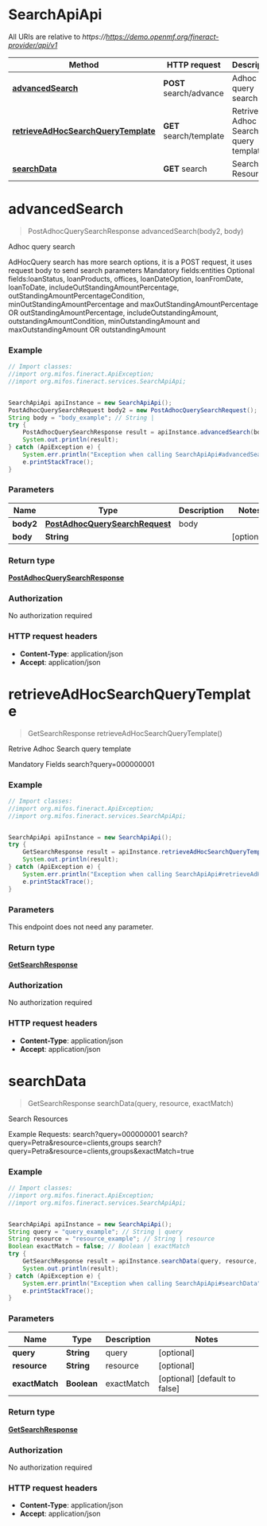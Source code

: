 # SearchApiApi

All URIs are relative to *https://https://demo.openmf.org/fineract-provider/api/v1*

Method | HTTP request | Description
------------- | ------------- | -------------
[**advancedSearch**](SearchApiApi.md#advancedSearch) | **POST** search/advance | Adhoc query search
[**retrieveAdHocSearchQueryTemplate**](SearchApiApi.md#retrieveAdHocSearchQueryTemplate) | **GET** search/template | Retrive Adhoc Search query template
[**searchData**](SearchApiApi.md#searchData) | **GET** search | Search Resources


<a name="advancedSearch"></a>
# **advancedSearch**
> PostAdhocQuerySearchResponse advancedSearch(body2, body)

Adhoc query search

AdHocQuery search has more search options, it is a POST request, it uses request body to send search parameters   Mandatory fields:entities  Optional fields:loanStatus, loanProducts, offices, loanDateOption, loanFromDate, loanToDate,  includeOutStandingAmountPercentage, outStandingAmountPercentageCondition,  minOutStandingAmountPercentage and maxOutStandingAmountPercentage OR outStandingAmountPercentage,  includeOutstandingAmount, outstandingAmountCondition,  minOutstandingAmount and maxOutstandingAmount OR outstandingAmount

### Example
```java
// Import classes:
//import org.mifos.fineract.ApiException;
//import org.mifos.fineract.services.SearchApiApi;


SearchApiApi apiInstance = new SearchApiApi();
PostAdhocQuerySearchRequest body2 = new PostAdhocQuerySearchRequest(); // PostAdhocQuerySearchRequest | body
String body = "body_example"; // String | 
try {
    PostAdhocQuerySearchResponse result = apiInstance.advancedSearch(body2, body);
    System.out.println(result);
} catch (ApiException e) {
    System.err.println("Exception when calling SearchApiApi#advancedSearch");
    e.printStackTrace();
}
```

### Parameters

Name | Type | Description  | Notes
------------- | ------------- | ------------- | -------------
 **body2** | [**PostAdhocQuerySearchRequest**](PostAdhocQuerySearchRequest.md)| body |
 **body** | **String**|  | [optional]

### Return type

[**PostAdhocQuerySearchResponse**](PostAdhocQuerySearchResponse.md)

### Authorization

No authorization required

### HTTP request headers

 - **Content-Type**: application/json
 - **Accept**: application/json

<a name="retrieveAdHocSearchQueryTemplate"></a>
# **retrieveAdHocSearchQueryTemplate**
> GetSearchResponse retrieveAdHocSearchQueryTemplate()

Retrive Adhoc Search query template

Mandatory Fields  search?query&#x3D;000000001 

### Example
```java
// Import classes:
//import org.mifos.fineract.ApiException;
//import org.mifos.fineract.services.SearchApiApi;


SearchApiApi apiInstance = new SearchApiApi();
try {
    GetSearchResponse result = apiInstance.retrieveAdHocSearchQueryTemplate();
    System.out.println(result);
} catch (ApiException e) {
    System.err.println("Exception when calling SearchApiApi#retrieveAdHocSearchQueryTemplate");
    e.printStackTrace();
}
```

### Parameters
This endpoint does not need any parameter.

### Return type

[**GetSearchResponse**](GetSearchResponse.md)

### Authorization

No authorization required

### HTTP request headers

 - **Content-Type**: application/json
 - **Accept**: application/json

<a name="searchData"></a>
# **searchData**
> GetSearchResponse searchData(query, resource, exactMatch)

Search Resources

Example Requests:  search?query&#x3D;000000001   search?query&#x3D;Petra&amp;resource&#x3D;clients,groups   search?query&#x3D;Petra&amp;resource&#x3D;clients,groups&amp;exactMatch&#x3D;true

### Example
```java
// Import classes:
//import org.mifos.fineract.ApiException;
//import org.mifos.fineract.services.SearchApiApi;


SearchApiApi apiInstance = new SearchApiApi();
String query = "query_example"; // String | query
String resource = "resource_example"; // String | resource
Boolean exactMatch = false; // Boolean | exactMatch
try {
    GetSearchResponse result = apiInstance.searchData(query, resource, exactMatch);
    System.out.println(result);
} catch (ApiException e) {
    System.err.println("Exception when calling SearchApiApi#searchData");
    e.printStackTrace();
}
```

### Parameters

Name | Type | Description  | Notes
------------- | ------------- | ------------- | -------------
 **query** | **String**| query | [optional]
 **resource** | **String**| resource | [optional]
 **exactMatch** | **Boolean**| exactMatch | [optional] [default to false]

### Return type

[**GetSearchResponse**](GetSearchResponse.md)

### Authorization

No authorization required

### HTTP request headers

 - **Content-Type**: application/json
 - **Accept**: application/json

